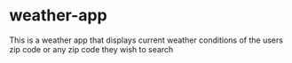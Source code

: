 # weather-app
This is a weather app that displays current weather conditions of the users zip code or any zip code they wish to search

